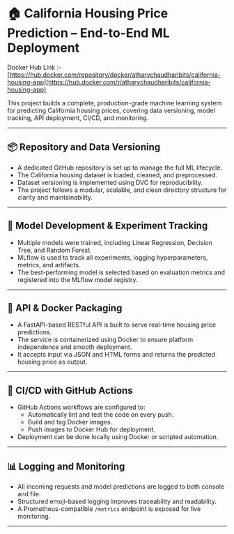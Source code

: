 # 🏠 California Housing Price Prediction – End-to-End ML Deployment

Docker Hub Link :- [https://hub.docker.com/repository/docker/atharvchaudharibits/california-housing-app](https://hub.docker.com/r/atharvchaudharibits/california-housing-app)

This project builds a complete, production-grade machine learning system for predicting California housing prices, covering data versioning, model tracking, API deployment, CI/CD, and monitoring.

---

## 📦 Repository and Data Versioning

- A dedicated GitHub repository is set up to manage the full ML lifecycle.
- The California housing dataset is loaded, cleaned, and preprocessed.
- Dataset versioning is implemented using DVC for reproducibility.
- The project follows a modular, scalable, and clean directory structure for clarity and maintainability.

---

## 🧠 Model Development & Experiment Tracking

- Multiple models were trained, including Linear Regression, Decision Tree, and Random Forest.
- MLflow is used to track all experiments, logging hyperparameters, metrics, and artifacts.
- The best-performing model is selected based on evaluation metrics and registered into the MLflow model registry.

---

## 🚀 API & Docker Packaging

- A FastAPI-based RESTful API is built to serve real-time housing price predictions.
- The service is containerized using Docker to ensure platform independence and smooth deployment.
- It accepts input via JSON and HTML forms and returns the predicted housing price as output.

---

## 🔁 CI/CD with GitHub Actions

- GitHub Actions workflows are configured to:
  - Automatically lint and test the code on every push.
  - Build and tag Docker images.
  - Push images to Docker Hub for deployment.
- Deployment can be done locally using Docker or scripted automation.

---

## 📊 Logging and Monitoring

- All incoming requests and model predictions are logged to both console and file.
- Structured emoji-based logging improves traceability and readability.
- A Prometheus-compatible `/metrics` endpoint is exposed for live monitoring.

---
